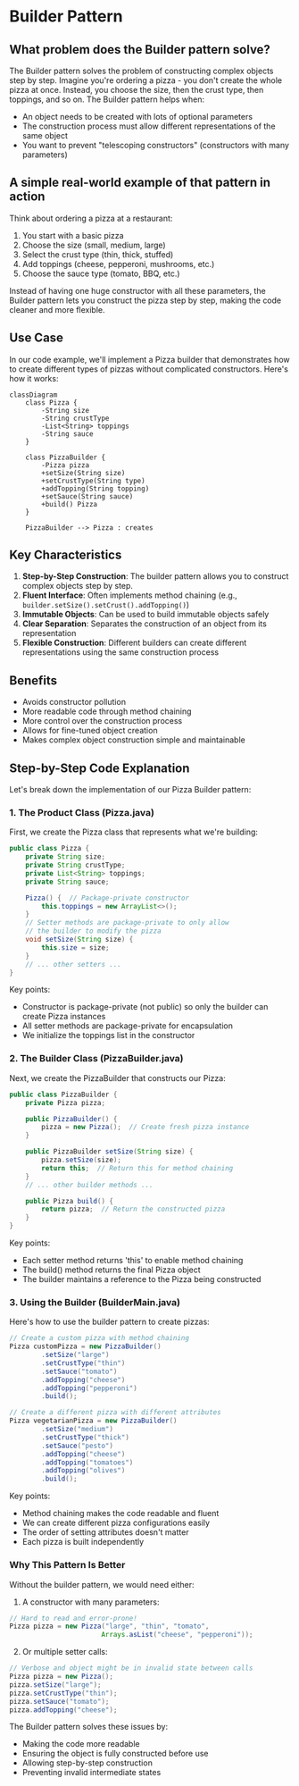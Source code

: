 # Builder Pattern

## What problem does the Builder pattern solve?
The Builder pattern solves the problem of constructing complex objects step by step. Imagine you're ordering a pizza - you don't create the whole pizza at once. Instead, you choose the size, then the crust type, then toppings, and so on. The Builder pattern helps when:
- An object needs to be created with lots of optional parameters
- The construction process must allow different representations of the same object
- You want to prevent "telescoping constructors" (constructors with many parameters)

## A simple real-world example of that pattern in action
Think about ordering a pizza at a restaurant:
1. You start with a basic pizza
2. Choose the size (small, medium, large)
3. Select the crust type (thin, thick, stuffed)
4. Add toppings (cheese, pepperoni, mushrooms, etc.)
5. Choose the sauce type (tomato, BBQ, etc.)

Instead of having one huge constructor with all these parameters, the Builder pattern lets you construct the pizza step by step, making the code cleaner and more flexible.

## Use Case
In our code example, we'll implement a Pizza builder that demonstrates how to create different types of pizzas without complicated constructors. Here's how it works:

```mermaid
classDiagram
    class Pizza {
        -String size
        -String crustType
        -List<String> toppings
        -String sauce
    }
    
    class PizzaBuilder {
        -Pizza pizza
        +setSize(String size)
        +setCrustType(String type)
        +addTopping(String topping)
        +setSauce(String sauce)
        +build() Pizza
    }
    
    PizzaBuilder --> Pizza : creates
```

## Key Characteristics
1. **Step-by-Step Construction**: The builder pattern allows you to construct complex objects step by step.
2. **Fluent Interface**: Often implements method chaining (e.g., `builder.setSize().setCrust().addTopping()`)
3. **Immutable Objects**: Can be used to build immutable objects safely
4. **Clear Separation**: Separates the construction of an object from its representation
5. **Flexible Construction**: Different builders can create different representations using the same construction process

## Benefits
- Avoids constructor pollution
- More readable code through method chaining
- More control over the construction process
- Allows for fine-tuned object creation
- Makes complex object construction simple and maintainable

## Step-by-Step Code Explanation

Let's break down the implementation of our Pizza Builder pattern:

### 1. The Product Class (Pizza.java)
First, we create the Pizza class that represents what we're building:

```java
public class Pizza {
    private String size;
    private String crustType;
    private List<String> toppings;
    private String sauce;

    Pizza() {  // Package-private constructor
        this.toppings = new ArrayList<>();
    }
    // Setter methods are package-private to only allow
    // the builder to modify the pizza
    void setSize(String size) { 
        this.size = size;
    }
    // ... other setters ...
}
```
Key points:
- Constructor is package-private (not public) so only the builder can create Pizza instances
- All setter methods are package-private for encapsulation
- We initialize the toppings list in the constructor

### 2. The Builder Class (PizzaBuilder.java)
Next, we create the PizzaBuilder that constructs our Pizza:

```java
public class PizzaBuilder {
    private Pizza pizza;

    public PizzaBuilder() {
        pizza = new Pizza();  // Create fresh pizza instance
    }

    public PizzaBuilder setSize(String size) {
        pizza.setSize(size);
        return this;  // Return this for method chaining
    }
    // ... other builder methods ...

    public Pizza build() {
        return pizza;  // Return the constructed pizza
    }
}
```
Key points:
- Each setter method returns 'this' to enable method chaining
- The build() method returns the final Pizza object
- The builder maintains a reference to the Pizza being constructed

### 3. Using the Builder (BuilderMain.java)
Here's how to use the builder pattern to create pizzas:

```java
// Create a custom pizza with method chaining
Pizza customPizza = new PizzaBuilder()
        .setSize("large")
        .setCrustType("thin")
        .setSauce("tomato")
        .addTopping("cheese")
        .addTopping("pepperoni")
        .build();

// Create a different pizza with different attributes
Pizza vegetarianPizza = new PizzaBuilder()
        .setSize("medium")
        .setCrustType("thick")
        .setSauce("pesto")
        .addTopping("cheese")
        .addTopping("tomatoes")
        .addTopping("olives")
        .build();
```
Key points:
- Method chaining makes the code readable and fluent
- We can create different pizza configurations easily
- The order of setting attributes doesn't matter
- Each pizza is built independently

### Why This Pattern Is Better
Without the builder pattern, we would need either:
1. A constructor with many parameters:
```java
// Hard to read and error-prone!
Pizza pizza = new Pizza("large", "thin", "tomato", 
                       Arrays.asList("cheese", "pepperoni"));
```

2. Or multiple setter calls:
```java
// Verbose and object might be in invalid state between calls
Pizza pizza = new Pizza();
pizza.setSize("large");
pizza.setCrustType("thin");
pizza.setSauce("tomato");
pizza.addTopping("cheese");
```

The Builder pattern solves these issues by:
- Making the code more readable
- Ensuring the object is fully constructed before use
- Allowing step-by-step construction
- Preventing invalid intermediate states